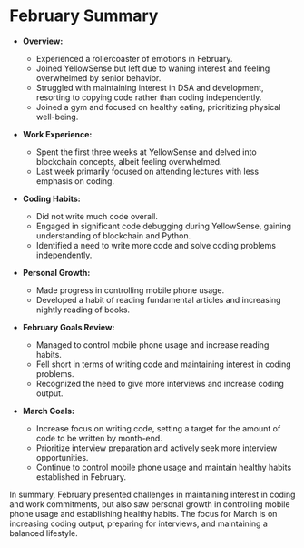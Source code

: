 # February Summary

- **Overview:**
  - Experienced a rollercoaster of emotions in February.
  - Joined YellowSense but left due to waning interest and feeling overwhelmed by senior behavior.
  - Struggled with maintaining interest in DSA and development, resorting to copying code rather than coding independently.
  - Joined a gym and focused on healthy eating, prioritizing physical well-being.

- **Work Experience:**
  - Spent the first three weeks at YellowSense and delved into blockchain concepts, albeit feeling overwhelmed.
  - Last week primarily focused on attending lectures with less emphasis on coding.

- **Coding Habits:**
  - Did not write much code overall.
  - Engaged in significant code debugging during YellowSense, gaining understanding of blockchain and Python.
  - Identified a need to write more code and solve coding problems independently.

- **Personal Growth:**
  - Made progress in controlling mobile phone usage.
  - Developed a habit of reading fundamental articles and increasing nightly reading of books.

- **February Goals Review:**
  - Managed to control mobile phone usage and increase reading habits.
  - Fell short in terms of writing code and maintaining interest in coding problems.
  - Recognized the need to give more interviews and increase coding output.

- **March Goals:**
  - Increase focus on writing code, setting a target for the amount of code to be written by month-end.
  - Prioritize interview preparation and actively seek more interview opportunities.
  - Continue to control mobile phone usage and maintain healthy habits established in February.

In summary, February presented challenges in maintaining interest in coding and work commitments, but also saw personal growth in controlling mobile phone usage and establishing healthy habits. The focus for March is on increasing coding output, preparing for interviews, and maintaining a balanced lifestyle.
